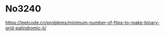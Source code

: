 # No3240

<https://leetcode.cn/problems/minimum-number-of-flips-to-make-binary-grid-palindromic-ii/>
